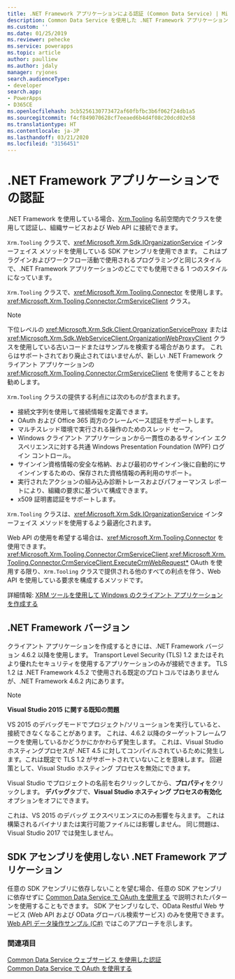 ```yaml
---
title: .NET Framework アプリケーションによる認証 (Common Data Service) | Microsoft Docs
description: Common Data Service を使用した .NET Framework アプリケーションの認証方法
ms.custom: ''
ms.date: 01/25/2019
ms.reviewer: pehecke
ms.service: powerapps
ms.topic: article
author: paulliew
ms.author: jdaly
manager: ryjones
search.audienceType:
- developer
search.app:
- PowerApps
- D365CE
ms.openlocfilehash: 3cb5256130773472af60fbfbc3b6f062f24db1a5
ms.sourcegitcommit: f4cf849070628cf7eeaed6b4d4f08c20dcd02e58
ms.translationtype: HT
ms.contentlocale: ja-JP
ms.lasthandoff: 03/21/2020
ms.locfileid: "3156451"
---
```

# <a name="authentication-with-net-framework-applications"></a>.NET Framework アプリケーションでの認証

.NET Framework を使用している場合、[Xrm.Tooling](/dotnet/api/?view=dynamics-xrmtooling-ce-9) 名前空間内でクラスを使用して認証し、組織サービスおよび Web API に接続できます。

`Xrm.Tooling` クラスで、<xref:Microsoft.Xrm.Sdk.IOrganizationService> インターフェイス メソッドを使用している SDK アセンブリを使用できます。 これはプラグインおよびワークフロー活動で使用されるプログラミングと同じスタイルで、.NET Framework アプリケーションのどこででも使用できる 1 つのスタイルになっています。

`Xrm.Tooling` クラスで、<xref:Microsoft.Xrm.Tooling.Connector> を使用します。<xref:Microsoft.Xrm.Tooling.Connector.CrmServiceClient> クラス。

> [!NOTE]
> 下位レベルの <xref:Microsoft.Xrm.Sdk.Client.OrganizationServiceProxy> または <xref:Microsoft.Xrm.Sdk.WebServiceClient.OrganizationWebProxyClient> クラスを使用している古いコードまたはサンプルを検索する場合があります。 これらはサポートされており廃止されてはいませんが、新しい .NET Framework クライアント アプリケーションの <xref:Microsoft.Xrm.Tooling.Connector.CrmServiceClient> を使用することをお勧めします。

`Xrm.Tooling` クラスの提供する利点には次のものが含まれます。
- 接続文字列を使用して接続情報を定義できます。
- OAuth および Office 365 両方のクレームベース認証をサポートします。
- マルチスレッド環境で実行される操作のためのスレッド セーフ。 
- Windows クライアント アプリケーションから一貫性のあるサインイン エクスペリエンスに対する共通 Windows Presentation Foundation (WPF) ログイン コントロール。
- サインイン資格情報の安全な格納、および最初のサインイン後に自動的にサインインするための、保存された資格情報の再利用のサポート。
- 実行されたアクションの組み込み診断トレースおよびパフォーマンス レポートにより、組織の要求に基づいて構成できます。
- x509 証明書認証をサポートします。

`Xrm.Tooling` クラスは、<xref:Microsoft.Xrm.Sdk.IOrganizationService> インターフェイス メソッドを使用するよう最適化されます。 

Web API の使用を希望する場合は、<xref:Microsoft.Xrm.Tooling.Connector> を使用できます。<xref:Microsoft.Xrm.Tooling.Connector.CrmServiceClient>.<xref:Microsoft.Xrm.Tooling.Connector.CrmServiceClient.ExecuteCrmWebRequest*> OAuth を使用する限り、`Xrm.Tooling` クラスで提供される他のすべての利点を伴う、Web API を使用している要求を構成するメソッドです。

詳細情報: [XRM ツールを使用して Windows のクライアント アプリケーションを作成する](xrm-tooling/build-windows-client-applications-xrm-tools.md)


## <a name="net-framework-versions"></a>.NET Framework バージョン

クライアント アプリケーションを作成するときには、.NET Framework バージョン 4.6.2 以降を使用します。 Transport Level Security (TLS) 1.2 またはそれより優れたセキュリティを使用するアプリケーションのみが接続できます。 TLS 1.2 は .NET Framework 4.5.2 で使用される既定のプロトコルではありませんが、.NET Framework 4.6.2 内にあります。

> [!NOTE]
> **Visual Studio 2015 に関する既知の問題**
> 
> VS 2015 のデバッグモードでプロジェクト/ソリューションを実行していると、接続できなくなることがあります。 これは、4.6.2 以降のターゲットフレームワークを使用しているかどうかにかかわらず発生します。 これは、Visual Studio ホスティングプロセスが .NET 4.5 に対してコンパイルされているために発生します。これは既定で TLS 1.2 がサポートされていないことを意味します。 回避策として、Visual Studio ホスティング プロセスを無効にできます。 
>
> Visual Studio でプロジェクトの名前を右クリックしてから、**プロパティ**をクリックします。 **デバッグ**タブで、**Visual Studio ホスティング プロセスの有効化**オプションをオフにできます。 
>
> これは、VS 2015 のデバッグ エクスペリエンスにのみ影響を与えます。 これは構築されるバイナリまたは実行可能ファイルには影響しません。 同じ問題は、Visual Studio 2017 では発生しません。

## <a name="net-framework-applications-without-sdk-assemblies"></a>SDK アセンブリを使用しない .NET Framework アプリケーション

任意の SDK アセンブリに依存しないことを望む場合、任意の SDK アセンブリに依存せずに [Common Data Service で OAuth を使用する](authenticate-oauth.md) で説明されたパターンを使用することもできます。 SDK アセンブリなしで、OData Restful Web サービス (Web API および OData グローバル検索サービス) のみを使用できます。 [Web API データ操作サンプル (C#)](webapi/web-api-samples-csharp.md) ではこのアプローチを示します。

### <a name="see-also"></a>関連項目

[ Common Data Service ウェブサービス を使用した認証](authentication.md)<br />
[Common Data Service で OAuth を使用する](authenticate-oauth.md)


